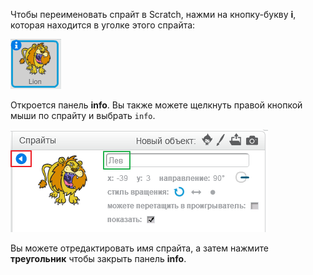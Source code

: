 Чтобы переименовать спрайт в Scratch, нажми на кнопку-букву **i**, которая находится в уголке этого спрайта:

![Скриншот](images/rename-info.png)

Откроется панель **info**. Вы также можете щелкнуть правой кнопкой мыши по спрайту и выбрать `info`.

![Скриншот](images/rename-change.png)

Вы можете отредактировать имя спрайта, а затем нажмите **треугольник** чтобы закрыть панель **info**.